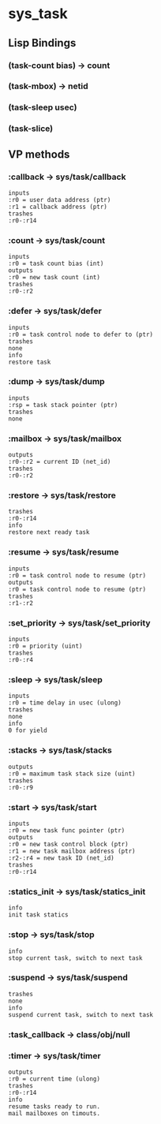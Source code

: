 # sys_task

## Lisp Bindings

### (task-count bias) -> count

### (task-mbox) -> netid

### (task-sleep usec)

### (task-slice)

## VP methods

### :callback -> sys/task/callback

```code
inputs
:r0 = user data address (ptr)
:r1 = callback address (ptr)
trashes
:r0-:r14
```

### :count -> sys/task/count

```code
inputs
:r0 = task count bias (int)
outputs
:r0 = new task count (int)
trashes
:r0-:r2
```

### :defer -> sys/task/defer

```code
inputs
:r0 = task control node to defer to (ptr)
trashes
none
info
restore task
```

### :dump -> sys/task/dump

```code
inputs
:rsp = task stack pointer (ptr)
trashes
none
```

### :mailbox -> sys/task/mailbox

```code
outputs
:r0-:r2 = current ID (net_id)
trashes
:r0-:r2
```

### :restore -> sys/task/restore

```code
trashes
:r0-:r14
info
restore next ready task
```

### :resume -> sys/task/resume

```code
inputs
:r0 = task control node to resume (ptr)
outputs
:r0 = task control node to resume (ptr)
trashes
:r1-:r2
```

### :set_priority -> sys/task/set_priority

```code
inputs
:r0 = priority (uint)
trashes
:r0-:r4
```

### :sleep -> sys/task/sleep

```code
inputs
:r0 = time delay in usec (ulong)
trashes
none
info
0 for yield
```

### :stacks -> sys/task/stacks

```code
outputs
:r0 = maximum task stack size (uint)
trashes
:r0-:r9
```

### :start -> sys/task/start

```code
inputs
:r0 = new task func pointer (ptr)
outputs
:r0 = new task control block (ptr)
:r1 = new task mailbox address (ptr)
:r2-:r4 = new task ID (net_id)
trashes
:r0-:r14
```

### :statics_init -> sys/task/statics_init

```code
info
init task statics
```

### :stop -> sys/task/stop

```code
info
stop current task, switch to next task
```

### :suspend -> sys/task/suspend

```code
trashes
none
info
suspend current task, switch to next task
```

### :task_callback -> class/obj/null

### :timer -> sys/task/timer

```code
outputs
:r0 = current time (ulong)
trashes
:r0-:r14
info
resume tasks ready to run.
mail mailboxes on timouts.
```

